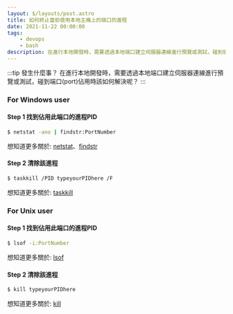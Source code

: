 ```yaml
---
layout: $/layouts/post.astro
title: 如何終止當前使用本地主機上的端口的進程
date: 2021-11-22 00:00:00
tags: 
    - devops
    - bash
description: 在進行本地開發時，需要透過本地端口建立伺服器連線進行預覽或測試，碰到端口(port)佔用時該如何解決呢？
---
```


:::tip 發生什麼事？
在進行本地開發時，需要透過本地端口建立伺服器連線進行預覽或測試，碰到端口(port)佔用時該如何解決呢？
:::

### For Windows user

#### Step 1 找到佔用此端口的進程PID

``` bash
$ netstat -ano | findstr:PortNumber
```

想知道更多關於: [netstat](https://docs.microsoft.com/zh-tw/windows-server/administration/windows-commands/netstat)、[findstr](https://docs.microsoft.com/zh-tw/windows-server/administration/windows-commands/findstr)

#### Step 2 清除該進程

``` bash
$ taskkill /PID typeyourPIDhere /F
```

想知道更多關於: [taskkill](https://docs.microsoft.com/zh-tw/windows-server/administration/windows-commands/taskkill)

### For Unix user

#### Step 1 找到佔用此端口的進程PID

``` bash
$ lsof -i:PortNumber 
```

想知道更多關於: [lsof](https://man7.org/linux/man-pages/man8/lsof.8.html)

#### Step 2 清除該進程

``` bash
$ kill typeyourPIDhere 
```

想知道更多關於: [kill](https://man7.org/linux/man-pages/man1/kill.1.html)


